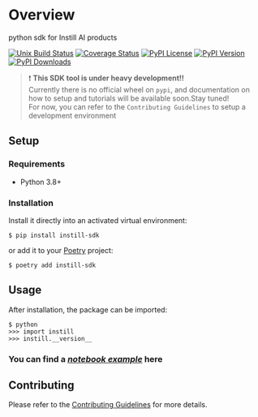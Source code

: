 # Overview

python sdk for Instill AI products

[![Unix Build Status](https://img.shields.io/github/actions/workflow/status/instill-ai/python-sdk/test.yml?branch=main&label=linux)](https://github.com/instill-ai/python-sdk/actions)
[![Coverage Status](https://img.shields.io/codecov/c/gh/instill-ai/python-sdk)](https://codecov.io/gh/instill-ai/python-sdk)
[![PyPI License](https://img.shields.io/pypi/l/instill-python-sdk.svg)](https://pypi.org/project/instill-python-sdk)
[![PyPI Version](https://img.shields.io/pypi/v/instill-python-sdk.svg)](https://pypi.org/project/instill-python-sdk)
[![PyPI Downloads](https://img.shields.io/pypi/dm/instill-python-sdk.svg?color=orange)](https://pypistats.org/packages/instill-python-sdk)

> :exclamation: **This SDK tool is under heavy development!!**  
> Currently there is no official wheel on `pypi`, and documentation on how to setup and tutorials will be available soon.Stay tuned!  
> For now, you can refer to the `Contributing Guidelines` to setup a development environment

## Setup

### Requirements

- Python 3.8+

### Installation

Install it directly into an activated virtual environment:

```text
$ pip install instill-sdk
```

or add it to your [Poetry](https://poetry.eustace.io/) project:

```text
$ poetry add instill-sdk
```

## Usage

After installation, the package can be imported:

```text
$ python
>>> import instill
>>> instill.__version__
```

### You can find a [_notebook example_](notebooks/model_usage.ipynb) here

## Contributing

Please refer to the [Contributing Guidelines](./.github/CONTRIBUTING.md) for more details.
